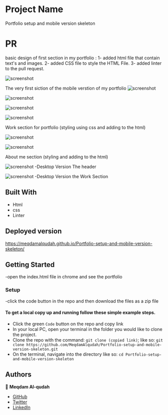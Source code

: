 # Project Name

Portfolio setup and mobile version skeleton

# PR

basic design of first section in my portfolio :
1- added html file that contain text's and images.
2- added CSS file to style the HTML File.
3- added linter to the pull request.

![screenshot](./Capture.png)

The very first siction of the mobile verstion of my portfolio
![screenshot](./Capture1.PNG)

![screenshot](./Capture2.PNG)

![screenshot](./Capture3.PNG)

![screenshot](./Capture4.PNG)

Work section for portfolio (styling using css and adding to the html)

![screenshot](./Capture5.PNG)

![screenshot](./Capture6.PNG)

About me section (styling and adding to the html)

![screenshot](./Capture_D.PNG)
-Desktop Version The header

![screenshot](./Capture_D_1.PNG)
-Desktop Version the Work Section

## Built With

- Html
- css
- Linter

## Deployed version

https://meqdamalqudah.github.io/Portfolio-setup-and-mobile-version-skeleton/

## Getting Started

-open the index.html file in chrome and see the portfolio

### Setup

-click the code button in the repo and then download the files as a zip file

#### To get a local copy up and running follow these simple example steps.

- Click the green `Code` button on the repo and copy link
- In your local PC, open your terminal in the folder you would like to clone the project.
- Clone the repo with the command: `git clone (copied link)`; like so: `git clone https://github.com/MeqdamAlqudah/Portfolio-setup-and-mobile-version-skeleton.git`
- On the terminal, navigate into the directory like so: `cd Portfolio-setup-and-mobile-version-skeleton`

## Authors

👤 **Meqdam Al-qudah**

- [GitHub](https://github.com/MeqdamAlqudah)
- [Twitter](https://twitter.com/MeqdamQudah)
- [LinkedIn](www.linkedin.com/in/meqdam-al-qudah-7514a21b5)
